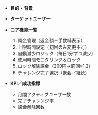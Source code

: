 * **目的・背景**
* **ターゲットユーザー**
* **コア機能一覧**

  1. 頭金管理（返金額＋手数料表示）
  2. 上限時間設定（初回のみ変更不可）
  3. 自動減少ロジック（毎日1分ずつ減少）
  4. 使用時間モニタリング＆ロック
  5. ロック解除課金（200円→前回×1.2）
  6. チャレンジ完了選択（退会／継続）
* **KPI／成功指標**

  * 月間アクティブユーザー数
  * 完了チャレンジ率
  * 課金解除回数 